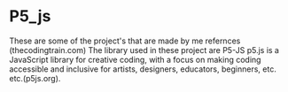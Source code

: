 # P5_js
These are some of the project's that are made by me refernces (thecodingtrain.com)
The library used in these project are P5-JS
p5.js is a JavaScript library for creative coding, with a focus on making coding accessible and inclusive for artists, designers, educators, beginners, etc. etc.(p5js.org).



 
